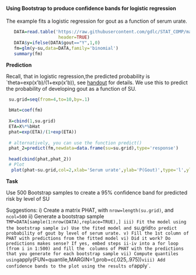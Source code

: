 
#### Using Bootstrap to produce confidence bands for logistic regression


The example fits a logistic regression for gout as a function of serum urate.

```R
   DATA=read.table('https://raw.githubusercontent.com/gdlc/STAT_COMP/master/goutData.txt',
                    header=TRUE)
   DATA$y=ifelse(DATA$gout=="Y",1,0)
   fm=glm(y~su,data=DATA,family='binomial')
   summary(fm) 
```

**Prediction**

Recall, that in logistic regression,the predicted probability is `theta=exp(x'b)/(1+exp(x'b)), see [handout](https://github.com/gdlc/STAT_COMP/blob/master/LogisticRegression.pdf) for details. We use this
to predict the probability of developing gout as a function of SU. 

```r
 su.grid=seq(from=4,to=10,by=.1)
 
 bHat=coef(fm)
 
 X=cbind(1,su.grid)
 ETA=X%*%bHat
 phat=exp(ETA)/(1+exp(ETA))
  
 # alternatively, you can use the function predict()
 phat_2=predict(fm,newdata=data.frame(su=su.grid),type='response')
  
 head(cbind(phat,phat_2))
 # Plot
  plot(phat~su.grid,col=2,xlab='Serum urate',ylab='P(Gout)',type='l',ylim=c(0,.35))
 ```

**Task**

Use 500 Bootstrap samples to create a 95% confidence band for predicted risk by level of SU

Suggestions:
 i) Create a matrix PHAT, with `nrow=length(su.grid)`, and `ncol=500`
 ii) Generate a bootstrap sample `TMP=DATA[sample(1:nrow(DATA),replace=TRUE),]
 iii) Fit the model using the bootstrap sample
 iv) Use the fited model and `su.grid` to predict probability of gout by level of serum urate.
 v) Fill the 1st column of PHAT with predictions from the fitted model
 vi) Did it work? Do predictions makes sense? If yes, embed steps ii-iv into a for loop (from i in 1:500) and fill the 
     columns of PHAT with the predictions that you generate for each bootstrap sample
 vii) Compute quantiles using `apply(FUN=quantile,MARGIN=1,prob=c(.025,.975))`
 viii) Add confidence bands to the plot using the results of `apply`.
